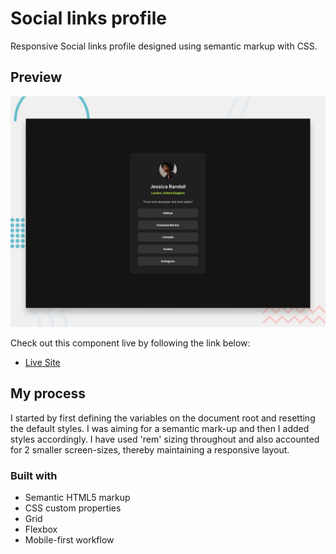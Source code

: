 # Social links profile

Responsive Social links profile designed using semantic markup with CSS.

## Preview

![Preview image of Social links profile](./preview.jpg)

Check out this component live by following the link below:

- [Live Site](https://bauerceptor.github.io/fmentor-03-social-links-profile/)

## My process

I started by first defining the variables on the document root and resetting the default styles. I was aiming for a semantic mark-up and then I added styles accordingly. I have used 'rem' sizing throughout and also accounted for 2 smaller screen-sizes, thereby maintaining a responsive layout.

### Built with

- Semantic HTML5 markup
- CSS custom properties
- Grid
- Flexbox
- Mobile-first workflow
